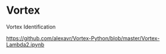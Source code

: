 # Vortex
Vortex Identification

https://github.com/alexavr/Vortex-Python/blob/master/Vortex-Lambda2.ipynb
